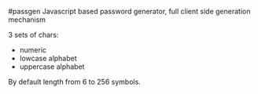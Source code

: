#passgen
Javascript based password generator,
full client side generation mechanism

3 sets of chars:
- numeric
- lowcase alphabet
- uppercase alphabet

By default length from 6 to 256 symbols.
